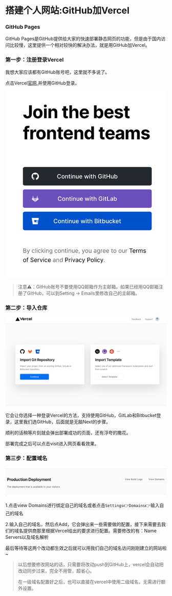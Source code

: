# 搭建个人网站:GitHub加Vercel


### GitHub Pages

GitHub Pages是GitHub提供给大家的快速部署静态网页的功能，但是由于国内访问比较慢，这里提供一个相对较快的解决办法，就是用GitHub加Vercel。

### 第一步：注册登录Vercel

我想大家应该都有GitHub账号吧，这里就不多说了。

点击Vercel[官网](https://vercel.com/),并使用GitHub登录。

![](images/image-20201014092835135.png)

> 注意⚠️：GitHub账号不要使用QQ邮箱作为主邮箱。如果已经用QQ邮箱注册了GitHub，可以到Setting -> Emails里修改自己的主邮箱。

### 第二步：导入仓库

![image-20201014093209963](images/image-20201014093209963.png)

它会让你选择一种登录Vercel的方法，支持使用GitHub，GitLab和Bitbucket登录，这里我们选GitHub，后面就是无脑Next的步骤。

顺利的话稍等片刻就会弹出部署成功的页面，还有浮夸的撒花。

部署完成之后可以点击visit进入网页看看效果。

### 第三步：配置域名

![image-20201014093610203](images/image-20201014093610203.png)

1.点击view Domains进行绑定自己的域名或者点击`Settings`👉`Domains`👉输入自己的域名

2.输入自己的域名，然后点Add，它会弹出来一些需要做的配置，接下来需要去我们的域名提供商那里根据Vercel给出的要求进行配置。需要修改的有：Name Servers以及域名解析

最后等待等这两个改动都生效之后就可以用我们自己的域名访问刚刚建立的网站啦~

> 以后想要修改网站的话，只需要将改动push到GitHub上，vercel会自动把改动同步过来，完全不用管，超省心。
>
> 在一级域名配置好之后，也可以直接在vercel中使用二级域名，无需进行额外设置。


